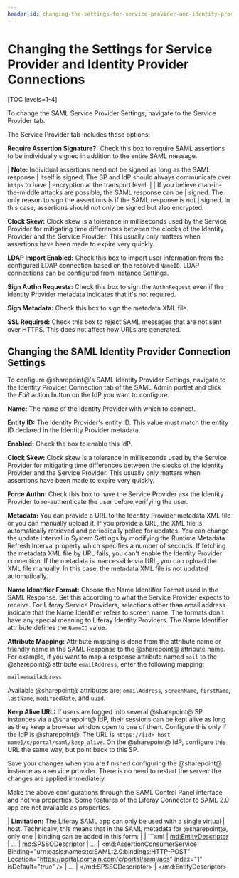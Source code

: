 ```yaml
---
header-id: changing-the-settings-for-service-provider-and-identity-provider-connection
---
```


# Changing the Settings for Service Provider and Identity Provider Connections

[TOC levels=1-4]

To change the SAML Service Provider Settings, navigate to the Service Provider
tab. 

The Service Provider tab includes these options:

**Require Assertion Signature?:** Check this box to require SAML assertions
to be individually signed in addition to the entire SAML message.

| **Note:** Individual assertions need not be signed as long as the SAML response
| itself is signed. The SP and IdP should always communicate over `https` to have
| encryption at the transport level.
| 
| If you believe man-in-the-middle attacks are possible, the SAML response can be
| signed. The only reason to sign the assertions is if the SAML response is not
| signed. In this case, assertions should not only be signed but also encrypted.

**Clock Skew:** Clock skew is a tolerance in milliseconds used by the Service
Provider for mitigating time differences between the clocks of the Identity
Provider and the Service Provider. This usually only matters when assertions
have been made to expire very quickly.

**LDAP Import Enabled:** Check this box to import user information from the
configured LDAP connection based on the resolved `NameID`. LDAP connections can be
configured from Instance Settings.

**Sign Authn Requests:** Check this box to sign the `AuthnRequest` even if the
Identity Provider metadata indicates that it's not required.

**Sign Metadata:** Check this box to sign the metadata XML file.

**SSL Required:** Check this box to reject SAML messages that are not sent
over HTTPS. This does not affect how URLs are generated.

## Changing the SAML Identity Provider Connection Settings

To configure @sharepoint@'s SAML Identity Provider Settings, navigate to the
Identity Provider Connection tab of the SAML Admin portlet and click the *Edit*
action button on the IdP you want to configure. 

**Name:** The name of the Identity Provider with which to connect.

**Entity ID:** The Identity Provider's entity ID. This value must match the
entity ID declared in the Identity Provider metadata.

**Enabled:** Check the box to enable this IdP. 

**Clock Skew:** Clock skew is a tolerance in milliseconds used by the Service
Provider for mitigating time differences between the clocks of the Identity
Provider and the Service Provider. This usually only matters when assertions
have been made to expire very quickly.

**Force Authn:** Check this box to have the Service Provider ask the Identity
Provider to re-authenticate the user before verifying the user.

**Metadata:** You can provide a URL to the Identity Provider metadata XML file
or you can manually upload it. If you provide a URL, the XML file is
automatically retrieved and periodically polled for updates. You can change the
update interval in System Settings by modifying the Runtime Metadata Refresh
Interval property which specifies a number of seconds. If fetching the metadata
XML file by URL fails, you can't enable the Identity Provider connection. If the
metadata is inaccessible via URL, you can upload the XML file manually. In this
case, the metadata XML file is not updated automatically. 

**Name Identifier Format:** Choose the Name Identifier Format used in the SAML
Response. Set this according to what the Service Provider expects to receive.
For Liferay Service Providers, selections other than email address indicate
that the Name Identifier refers to screen name. The formats don't have any
special meaning to Liferay Identity Providers. The Name Identifier attribute
defines the `NameID` value.

**Attribute Mapping:** Attribute mapping is done from the attribute name or
friendly name in the SAML Response to the @sharepoint@ attribute name. For example,
if you want to map a response attribute named `mail` to the @sharepoint@ attribute
`emailAddress`, enter the following mapping:

    mail=emailAddress

Available @sharepoint@ attributes are: `emailAddress`, `screenName`, `firstName`,
`lastName`, `modifiedDate`, and `uuid`.

**Keep Alive URL:** If users are logged into several @sharepoint@ SP instances via
a @sharepoint@ IdP, their sessions can be kept alive as long as they keep a browser
window open to one of them. Configure this only if the IdP is @sharepoint@. The URL
is `https://[IdP host name]/c/portal/saml/keep_alive`. On the @sharepoint@ IdP,
configure this URL the same way, but point back to this SP. 

Save your changes when you are finished configuring the @sharepoint@ instance as a
service provider. There is no need to restart the server: the changes are
applied immediately.

Make the above configurations through the SAML Control Panel interface and not
via properties. Some features of the Liferay Connector to SAML 2.0 app are not
available as properties.

| **Limitation:** The Liferay SAML app can only be used with a single virtual
| host. Technically, this means that in the SAML metadata for @sharepoint@, only one
| binding can be added in this form:
| 
| ```xml
| <md:EntityDescriptor>
| ...
| <md:SPSSODescriptor>
| ...
| <md:AssertionConsumerService Binding="urn:oasis:names:tc:SAML:2.0:bindings:HTTP-POST" Location="https://portal.domain.com/c/portal/saml/acs" index="1" isDefault="true" />
| ...
| </md:SPSSODescriptor>
| </md:EntityDescriptor>

